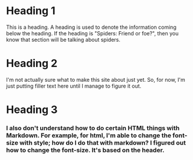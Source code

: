 
# Heading 1

This is a heading. A heading is used to denote the information coming below the heading. If the heading is "Spiders: Friend or foe?", then you know that section will be talking about spiders.

# Heading 2

I'm not actually sure what to make this site about just yet. So, for now, I'm just putting filler text here until I manage to figure it out.

# Heading 3

### I also don't understand how to do certain HTML things with Markdown. For example, for html, I'm able to change the font-size with style; how do I do that with markdown? I figured out how to change the font-size. It's based on the header.
